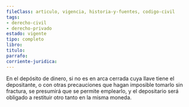 ```yaml
---
fileClass: articulo, vigencia, historia-y-fuentes, codigo-civil
tags:
- derecho-civil
- derecho-privado
estado: vigente
tipo: completo
libro:
titulo:
parrafo:
corriente-juridica:
---
```

En el depósito de dinero, si no es en arca cerrada cuya llave tiene el depositante, o con otras precauciones que hagan imposible tomarlo sin fractura, se presumirá que se permite emplearlo, y el depositario será obligado a restituir otro tanto en la misma moneda.